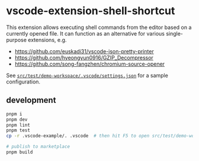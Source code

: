 # vscode-extension-shell-shortcut

This extension allows executing shell commands from the editor based on a currently opened file.
It can function as an alternative for various single-purpose extensions, e.g.

- https://github.com/euskadi31/vscode-json-pretty-printer
- https://github.com/hyeongyun0916/GZIP_Decompressor
- https://github.com/song-fangzhen/chromium-source-opener

See [`src/test/demo-workspace/.vscode/settings.json`](https://github.com/hi-ogawa/vscode-extension-shell-shortcut/blob/master/src/test/demo-workspace/.vscode/settings.json) for a sample configuration.

## development

```sh
pnpm i
pnpm dev
pnpm lint
pnpm test
cp -r .vscode-example/. .vscode  # then hit F5 to open src/test/demo-workspace

# publish to marketplace
pnpm build
```
